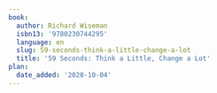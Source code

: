 ```yaml
---
book:
  author: Richard Wiseman
  isbn13: '9780230744295'
  language: en
  slug: 59-seconds-think-a-little-change-a-lot
  title: '59 Seconds: Think a Little, Change a Lot'
plan:
  date_added: '2020-10-04'
---
```

